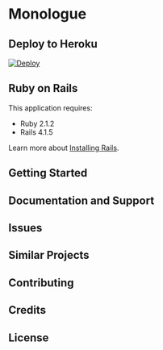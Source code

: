 Monologue
================

Deploy to Heroku
----------------
[![Deploy](https://www.herokucdn.com/deploy/button.png)](https://heroku.com/deploy)


Ruby on Rails
-------------

This application requires:

- Ruby 2.1.2
- Rails 4.1.5

Learn more about [Installing Rails](http://railsapps.github.io/installing-rails.html).

Getting Started
---------------

Documentation and Support
-------------------------

Issues
-------------

Similar Projects
----------------

Contributing
------------

Credits
-------

License
-------
